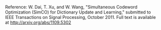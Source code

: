 Reference:
W. Dai, T. Xu, and W. Wang, "Simultaneous Codeword Optimization (SimCO) for Dictionary Update and Learning," submitted to IEEE Transactions on Signal Processing, October 2011.
Full text is available at http://arxiv.org/abs/1109.5302
